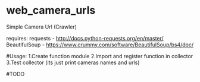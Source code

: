 # web_camera_urls

Simple Camera Url (Crawler)

requires:
requests - http://docs.python-requests.org/en/master/
BeautifulSoup - https://www.crummy.com/software/BeautifulSoup/bs4/doc/

#Usage:
1.Create function module
2.Import and register function in collector
3.Test collector (its just print cameras names and urls)

#TODO
